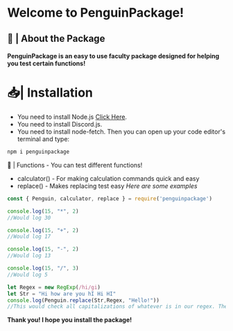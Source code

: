 Welcome to PenguinPackage!
====
## 📃 | About the Package
#### PenguinPackage is an easy to use faculty package designed for helping you test certain functions!
📥| Installation
===
* You need to install Node.js [Click Here](https://www.nodejs.org).
* You need to install Discord.js.
* You need to install node-fetch.
Then you can open up your code editor's terminal and type:
```bat
npm i penguinpackage
```
📜 | Functions - You can test different functions!
* calculator() - For making calculation commands quick and easy
* replace() - Makes replacing test easy
*Here are some examples*
```js
const { Penguin, calculator, replace } = require('penguinpackage')

console.log(15, "*", 2)
//Would log 30

console.log(15, "+", 2)
//Would log 17

console.log(15, "-", 2)
//Would log 13

console.log(15, "/", 3)
//Would log 5

let Regex = new RegExp(/hi/gi)
let Str = "Hi how are you hI Hi HI"
console.log(Penguin.replace(Str,Regex, "Hello!"))
//This would check all capitalizations of whatever is in our regex. The capitalizations does not matter because of our "/gi".
```
**Thank you! I hope you install the package!**